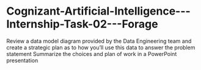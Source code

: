 # Cognizant-Artificial-Intelligence---Internship-Task-02---Forage
Review a data model diagram provided by the Data Engineering team and create a strategic plan as to how you’ll use this data to answer the problem statement Summarize the choices and plan of work in a PowerPoint presentation
